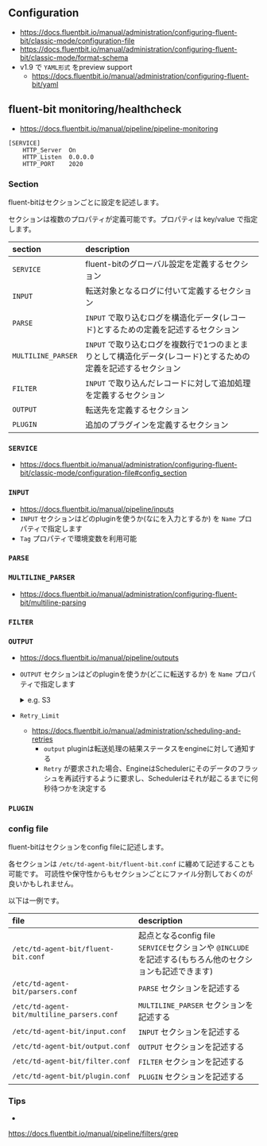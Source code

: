 ## Configuration

- https://docs.fluentbit.io/manual/administration/configuring-fluent-bit/classic-mode/configuration-file
- https://docs.fluentbit.io/manual/administration/configuring-fluent-bit/classic-mode/format-schema
- v1.9 で `YAML形式` をpreview support
    - https://docs.fluentbit.io/manual/administration/configuring-fluent-bit/yaml

## fluent-bit monitoring/healthcheck

- https://docs.fluentbit.io/manual/pipeline/pipeline-monitoring

```
[SERVICE]
    HTTP_Server  On
    HTTP_Listen  0.0.0.0
    HTTP_PORT    2020
```

### Section

fluent-bitはセクションごとに設定を記述します。

セクションは複数のプロパティが定義可能です。プロパティは key/value で指定します。

| section | description |
|:---|:---|
| `SERVICE`          | fluent-bitのグローバル設定を定義するセクション |
| `INPUT`            | 転送対象となるログに付いて定義するセクション |
| `PARSE`            | `INPUT` で取り込むログを構造化データ(レコード)とするための定義を記述するセクション |
| `MULTILINE_PARSER` | `INPUT` で取り込むログを複数行で1つのまとまりとして構造化データ(レコード)とするための定義を記述するセクション |
| `FILTER`           | `INPUT` で取り込んだレコードに対して追加処理を定義するセクション |
| `OUTPUT`           | 転送先を定義するセクション |
| `PLUGIN`           | 追加のプラグインを定義するセクション |

### `SERVICE`

- https://docs.fluentbit.io/manual/administration/configuring-fluent-bit/classic-mode/configuration-file#config_section


### `INPUT`

- https://docs.fluentbit.io/manual/pipeline/inputs
- `INPUT` セクションはどのpluginを使うか(なにを入力とするか) を `Name` プロパティで指定します
- `Tag` プロパティで環境変数を利用可能



### `PARSE`
### `MULTILINE_PARSER`

- https://docs.fluentbit.io/manual/administration/configuring-fluent-bit/multiline-parsing


### `FILTER`
### `OUTPUT`

- https://docs.fluentbit.io/manual/pipeline/outputs
- `OUTPUT` セクションはどのpluginを使うか(どこに転送するか) を `Name` プロパティで指定します

    <details>
    <summary>e.g. S3</summary>

    ```
    [OUTPUT]
        Name                         s3
        Match                        *
        bucket                       my-bucket
        region                       us-west-2
        total_file_size              250M
        s3_key_format                /$TAG[2]/$TAG[0]/%Y/%m/%d/%H/%M/%S/$UUID.gz
        s3_key_format_tag_delimiters .-
    ```

    </details>


- `Retry_Limit`
    - https://docs.fluentbit.io/manual/administration/scheduling-and-retries
        - `output` pluginは転送処理の結果ステータスをengineに対して通知する
        - `Retry` が要求された場合、EngineはSchedulerにそのデータのフラッシュを再試行するように要求し、Schedulerはそれが起こるまでに何秒待つかを決定する

### `PLUGIN`


### config file

fluent-bitはセクションをconfig fileに記述します。

各セクションは `/etc/td-agent-bit/fluent-bit.conf` に纏めて記述することも可能です。
可読性や保守性からもセクションごとにファイル分割しておくのが良いかもしれません。

以下は一例です。

| file | description |
|:---|:---|
| `/etc/td-agent-bit/fluent-bit.conf`        | 起点となるconfig file<br>`SERVICE`セクションや `@INCLUDE` を記述する(もちろん他のセクションも記述できます)|
| `/etc/td-agent-bit/parsers.conf`           | `PARSE` セクションを記述する |
| `/etc/td-agent-bit/multiline_parsers.conf` | `MULTILINE_PARSER` セクションを記述する |
| `/etc/td-agent-bit/input.conf`             | `INPUT` セクションを記述する |
| `/etc/td-agent-bit/output.conf`            | `OUTPUT` セクションを記述する |
| `/etc/td-agent-bit/filter.conf`            | `FILTER` セクションを記述する |
| `/etc/td-agent-bit/plugin.conf`            | `PLUGIN` セクションを記述する |


### Tips

- 
https://docs.fluentbit.io/manual/pipeline/filters/grep
